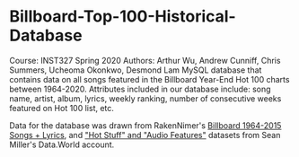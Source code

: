 # Billboard-Top-100-Historical-Database

Course: INST327 Spring 2020
Authors: Arthur Wu, Andrew Cunniff, Chris Summers, Ucheoma Okonkwo, Desmond Lam
MySQL database that contains data on all songs featured in the Billboard Year-End Hot 100 charts between 1964-2020.
Attributes included in our database include: song name, artist, album, lyrics, weekly ranking, number of consecutive weeks featured on Hot 100 list, etc. 

Data for the database was drawn from RakenNimer's [Billboard 1964-2015 Songs + Lyrics](https://www.kaggle.com/rakannimer/billboard-lyrics/data), and ["Hot Stuff" and "Audio Features"](https://data.world/kcmillersean/billboard-hot-100-1958-2017) datasets from Sean Miller's Data.World account.


